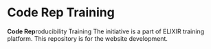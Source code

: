 # Code Rep Training
**Code Rep**roducibility Training
The initiative is a part of ELIXIR training platform.
This repository is for the website development.
